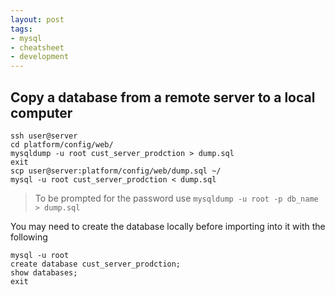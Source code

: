 ```yaml
---
layout: post
tags:
- mysql
- cheatsheet
- development
---
```


## Copy a database from a remote server to a local computer

```
ssh user@server
cd platform/config/web/
mysqldump -u root cust_server_prodction > dump.sql
exit
scp user@server:platform/config/web/dump.sql ~/
mysql -u root cust_server_prodction < dump.sql
```

> To be prompted for the password use `mysqldump -u root -p db_name > dump.sql`

You may need to create the database locally before importing into it with the following

```
mysql -u root
create database cust_server_prodction;
show databases;
exit
```
